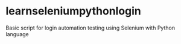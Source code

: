 # learnseleniumpythonlogin
Basic script for login automation testing using Selenium with Python language
